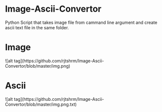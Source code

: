 # Image-Ascii-Convertor
Python Script that takes image file from cammand line argument and create ascii text file in the same folder.


<h1>Image</h1>
![alt tag](https://github.com/rjtshrm/Image-Ascii-Convertor/blob/master/img.png)

<h1>Ascii</h1>
![alt tag](https://github.com/rjtshrm/Image-Ascii-Convertor/blob/master/img.png.txt)

